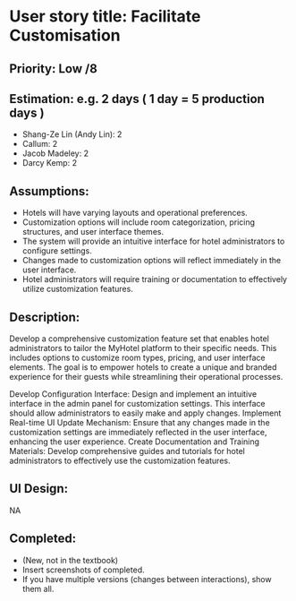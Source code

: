 
# User story title: Facilitate Customisation

## Priority: Low /8

## Estimation: e.g. 2 days ( 1 day = 5 production days  )

- Shang-Ze Lin (Andy Lin): 2
- Callum: 2
- Jacob Madeley: 2
- Darcy Kemp: 2

## Assumptions:

- Hotels will have varying layouts and operational preferences.
- Customization options will include room categorization, pricing structures, and user interface themes.
- The system will provide an intuitive interface for hotel administrators to configure settings.
- Changes made to customization options will reflect immediately in the user interface.
- Hotel administrators will require training or documentation to effectively utilize customization features.

## Description:

Develop a comprehensive customization feature set that enables hotel administrators to tailor the MyHotel platform to their specific needs. This includes options to customize room types, pricing, and user interface elements. The goal is to empower hotels to create a unique and branded experience for their guests while streamlining their operational processes.

Develop Configuration Interface: Design and implement an intuitive interface in the admin panel for customization settings. This interface should allow administrators to easily make and apply changes.
Implement Real-time UI Update Mechanism: Ensure that any changes made in the customization settings are immediately reflected in the user interface, enhancing the user experience.
Create Documentation and Training Materials: Develop comprehensive guides and tutorials for hotel administrators to effectively use the customization features.

## UI Design:

NA

## Completed:

- (New, not in the textbook)
- Insert screenshots of completed.
- If you have multiple versions (changes between interactions), show them all.
